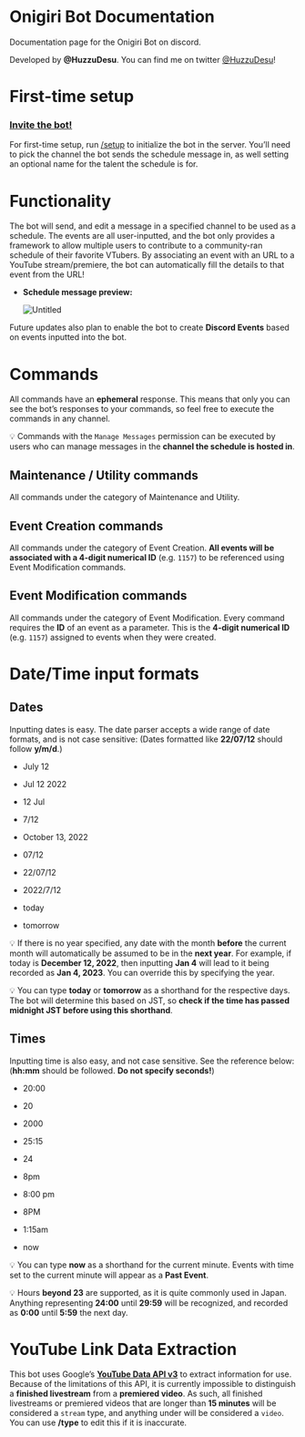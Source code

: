# Onigiri Bot Documentation

Documentation page for the Onigiri Bot on discord.

Developed by **@HuzzuDesu**. You can find me on twitter [@HuzzuDesu](https://twitter.com/HuzzuDesu)! 

# First-time setup


### [Invite the bot!](https://discord.com/api/oauth2/authorize?client_id=993098446187794462&permissions=8590198784&scope=bot%20applications.commands)

For first-time setup, run [/setup](https://www.notion.so/setup-a0ad166ca530437d8f1c19a79420a77f) to initialize the bot in the server. You’ll need to pick the channel the bot sends the schedule message in, as well setting an optional name for the talent the schedule is for.

# Functionality


The bot will send, and edit a message in a specified channel to be used as a schedule. The events are all user-inputted, and the bot only provides a framework to allow multiple users to contribute to a community-ran schedule of their favorite VTubers. By associating an event with an URL to a YouTube stream/premiere, the bot can automatically fill the details to that event from the URL!

- **Schedule message preview:**
    
    ![Untitled](https://s3.us-west-2.amazonaws.com/secure.notion-static.com/fce77fff-0766-4bbb-bac6-bbf98f92046d/Untitled.png?X-Amz-Algorithm=AWS4-HMAC-SHA256&X-Amz-Content-Sha256=UNSIGNED-PAYLOAD&X-Amz-Credential=AKIAT73L2G45EIPT3X45%2F20220704%2Fus-west-2%2Fs3%2Faws4_request&X-Amz-Date=20220704T060237Z&X-Amz-Expires=86400&X-Amz-Signature=ec67c7cdee5e78182ca56f5766582a0e4e9708dfb19733e5badfa187cfce2f84&X-Amz-SignedHeaders=host&response-content-disposition=filename%20%3D%22Untitled.png%22&x-id=GetObject)
    

Future updates also plan to enable the bot to create **Discord Events** based on events inputted into the bot.

# Commands


All commands have an **ephemeral** response. This means that only you can see the bot’s responses to your commands, so feel free to execute the commands in any channel.


💡 Commands with the `Manage Messages` permission can be executed by users who can manage messages in the **channel the schedule is hosted in**.


## Maintenance / Utility commands

All commands under the category of Maintenance and Utility.

## Event Creation commands

All commands under the category of Event Creation. **All events will be associated with a 4-digit numerical ID** (e.g. `1157`) to be referenced using Event Modification commands.

## Event Modification commands

All commands under the category of Event Modification. Every command requires the **ID** of an event as a parameter. This is the **4-digit numerical ID** (e.g. `1157`) assigned to events when they were created.

# Date/Time input formats


## Dates

Inputting dates is easy. The date parser accepts a wide range of date formats, and is not case sensitive: (Dates formatted like **22/07/12** should follow **y/m/d**.)

- July 12
- Jul 12 2022
- 12 Jul
- 7/12
- October 13, 2022

- 07/12
- 22/07/12
- 2022/7/12
- today
- tomorrow


💡 If there is no year specified, any date with the month **before** the current month will automatically be assumed to be in the **next year**. For example, if today is **December 12, 2022**, then inputting **Jan 4** will lead to it being recorded as **Jan 4, 2023**. You can override this by specifying the year.


💡 You can type **today** or **tomorrow** as a shorthand for the respective days. The bot will determine this based on JST, so **check if the time has passed midnight JST before using this shorthand**.


## Times

Inputting time is also easy, and not case sensitive. See the reference below: (**hh:mm** should be followed. **Do not specify seconds!**)

- 20:00
- 20
- 2000
- 25:15
- 24

- 8pm
- 8:00 pm
- 8PM
- 1:15am
- now


💡 You can type **now** as a shorthand for the current minute. Events with time set to the current minute will appear as a **Past Event**.


💡 Hours **beyond 23** are supported, as it is quite commonly used in Japan. Anything representing **24:00** until **29:59** will be recognized, and recorded as **0:00** until **5:59** the next day.

# YouTube Link Data Extraction


This bot uses Google’s **[YouTube Data API v3](https://developers.google.com/youtube/v3)** to extract information for use. Because of the limitations of this API, it is currently impossible to distinguish a **finished livestream** from a **premiered video**. As such, all finished livestreams or premiered videos that are longer than **15 minutes** will be considered a `stream` type, and anything under will be considered a `video`. You can use **/type** to edit this if it is inaccurate.

